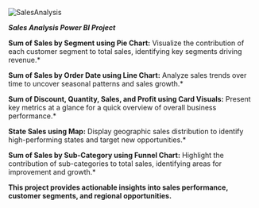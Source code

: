 



![SalesAnalysis](https://github.com/user-attachments/assets/75efa3ad-7762-42bb-8195-48b9d61a746f)

***Sales Analysis Power BI Project***

**Sum of Sales by Segment using Pie Chart:** Visualize the contribution of each customer segment to total sales, identifying key segments driving revenue.*

**Sum of Sales by Order Date using Line Chart:** Analyze sales trends over time to uncover seasonal patterns and sales growth.*

**Sum of Discount, Quantity, Sales, and Profit using Card Visuals:** Present key metrics at a glance for a quick overview of overall business performance.*

**State Sales using Map:** Display geographic sales distribution to identify high-performing states and target new opportunities.*

**Sum of Sales by Sub-Category using Funnel Chart:** Highlight the contribution of sub-categories to total sales, identifying areas for improvement and growth.*

**This project provides actionable insights into sales performance, customer segments, and regional opportunities.**
